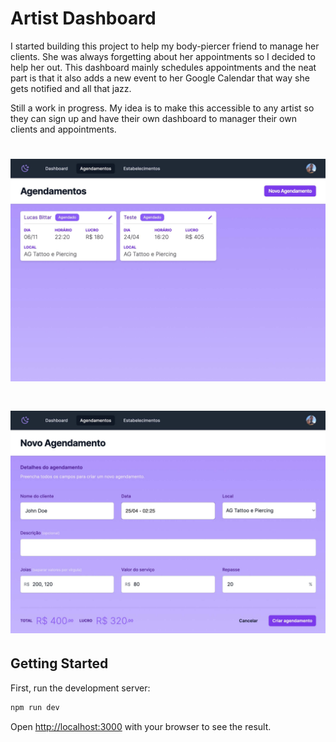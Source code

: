 # Artist Dashboard

I started building this project to help my body-piercer friend to manage her clients. She was always forgetting about her appointments so I decided to help her out.
This dashboard mainly schedules appointments and the neat part is that it also adds a new event to her Google Calendar that way she gets notified and all that jazz.

Still a work in progress. My idea is to make this accessible to any artist so they can sign up and have their own dashboard to manager their own clients and appointments.

<h1 align="center">
  <img alt="Artist Scheduler" src="assets/screen-1.jpg" />
</h1>

<h1 align="center">
  <img alt="Artist Scheduler" src="assets/screen-2.jpg" />
</h1>

## Getting Started

First, run the development server:

```bash
npm run dev
```

Open [http://localhost:3000](http://localhost:3000) with your browser to see the result.
